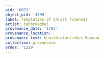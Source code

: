 ```yaml
---
pid: '6073'
object_pid: '3599'
label: Temptation of Christ (Vienna)
artist: janbrueghel
provenance_date: '1783'
provenance_location:
provenance_text: Kunsthistorisches Museum
collection: provenance
order: '1219'
---
```


